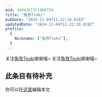 ```yaml
---
mid: 3494357371980734
title: "兔孜Tsuki"
pubDate: "2024-11-04T11:22:10.018Z"
updatedDate: "2024-11-04T11:22:10.018Z"
profile:
  {
    Nickname: ["兔孜Tsuki"],
  }
---
```


关注[兔孜Tsuki](https://space.bilibili.com/3494357371980734)谢谢喵~ 关注[兔孜Tsuki](https://space.bilibili.com/3494357371980734)谢谢喵~

## 此条目有待补充
你可以在[这里](https://github.com/Yuhanawa/VTuber.ICU/edit/master/src/content/v/兔孜Tsuki/index.md)编辑本文
